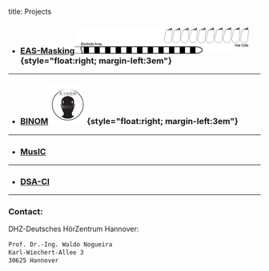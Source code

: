 title: Projects


- ### **[EAS-Masking](https://www.vianna.de/01_workgroups/nogueira/projects/eas.html)**![Schematic drawing of an CI electrode array and some nearby hair cells.](projects/eas.logo-small.png){style="float:right; margin-left:3em"}

- - -

- ### **[BINOM](https://www.vianna.de/01_workgroups/nogueira/projects/binom.html)**![Abstract logo of a head with two CIs on each side and symbolic digital signals exchanged between each side](projects/binom-small.png){style="float:right; margin-left:3em"}

- - -

- ### **[MusIC](https://www.vianna.de/01_workgroups/nogueira/projects/music.html)**

- - -

- ### **[DSA-CI](https://www.vianna.de/01_workgroups/nogueira/projects/dsaci.html)**    

- - -    
### Contact:
DHZ-Deutsches HörZentrum Hannover:

    Prof. Dr.-Ing. Waldo Nogueira
    Karl-Wiechert-Allee 3 
    30625 Hannover    
    
